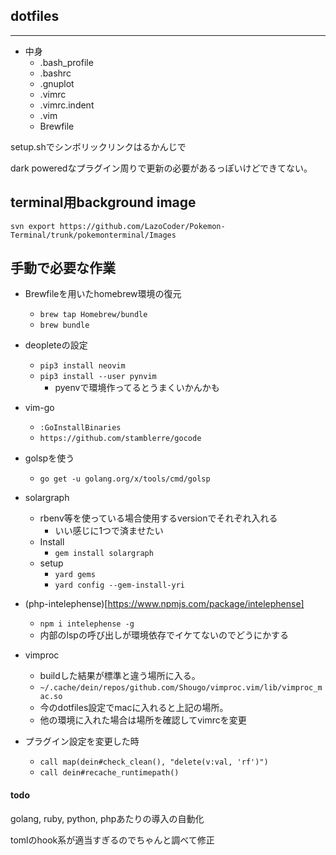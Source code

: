 ## dotfiles

****

- 中身
	- .bash_profile
	- .bashrc
	- .gnuplot
	- .vimrc
  - .vimrc.indent
  - .vim
  - Brewfile
 

setup.shでシンボリックリンクはるかんじで

dark poweredなプラグイン周りで更新の必要があるっぽいけどできてない。

## terminal用background image

`svn export https://github.com/LazoCoder/Pokemon-Terminal/trunk/pokemonterminal/Images`

## 手動で必要な作業

- Brewfileを用いたhomebrew環境の復元
  - `brew tap Homebrew/bundle`
  - `brew bundle`

- deopleteの設定
  - `pip3 install neovim`
  - `pip3 install --user pynvim`
    - pyenvで環境作ってるとうまくいかんかも

- vim-go
  - `:GoInstallBinaries`
  - `https://github.com/stamblerre/gocode`

- golspを使う
  - `go get -u golang.org/x/tools/cmd/golsp`

- solargraph
  - rbenv等を使っている場合使用するversionでそれぞれ入れる
    - いい感じに1つで済ませたい
  - Install
    - `gem install solargraph`
  - setup
    - `yard gems `
    - `yard config --gem-install-yri`

- (php-intelephense)[https://www.npmjs.com/package/intelephense]
  - `npm i intelephense -g`
  - 内部のlspの呼び出しが環境依存でイケてないのでどうにかする

- vimproc
  - buildした結果が標準と違う場所に入る。
  - `~/.cache/dein/repos/github.com/Shougo/vimproc.vim/lib/vimproc_mac.so`
  - 今のdotfiles設定でmacに入れると上記の場所。
  - 他の環境に入れた場合は場所を確認してvimrcを変更

- プラグイン設定を変更した時
  - `call map(dein#check_clean(), "delete(v:val, 'rf')")`
  - `call dein#recache_runtimepath()`

#### todo

golang, ruby, python, phpあたりの導入の自動化


tomlのhook系が適当すぎるのでちゃんと調べて修正
